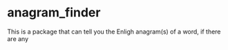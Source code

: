 # anagram_finder
This is a package that can tell you the Enligh anagram(s) of a word, if there are any
